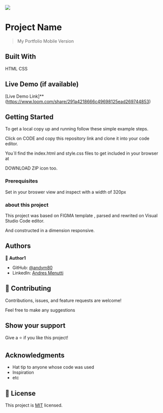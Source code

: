 ![](https://img.shields.io/badge/Microverse-blueviolet)

# Project Name

> My Portfolio Mobile Version

## Built With

HTML
CSS

## Live Demo (if available)

[Live Demo Link]\*\*(https://www.loom.com/share/291a4218666c49698125ead269744853)

## Getting Started

To get a local copy up and running follow these simple example steps.

Click on CODE and copy this repository link and clone it into your code editor.

You´ll find the index.html and style.css files to get included in your browser at

DOWNLOAD ZIP icon too.

### Prerequisites

Set in your broswer view and inspect with a width of 320px

### about this project

This project was based on FIGMA template , parsed and rewrited on Visual Studio Code editor.

And constructed in a dimension responsive.

## Authors

👤 **Author1**

- GitHub: [@andym80](https://github.com/andym80)
- LinkedIn: [Andres Menutti](https://www.linkedin.com/in/andres-menutti-5a319816)

## 🤝 Contributing

Contributions, issues, and feature requests are welcome!

Feel free to make any suggestions

## Show your support

Give a ⭐️ if you like this project!

## Acknowledgments

- Hat tip to anyone whose code was used
- Inspiration
- etc

## 📝 License

This project is [MIT](./MIT.md) licensed.
